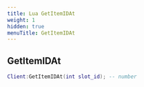 ```yaml
---
title: Lua GetItemIDAt
weight: 1
hidden: true
menuTitle: GetItemIDAt
---
```

## GetItemIDAt
```lua
Client:GetItemIDAt(int slot_id); -- number
```